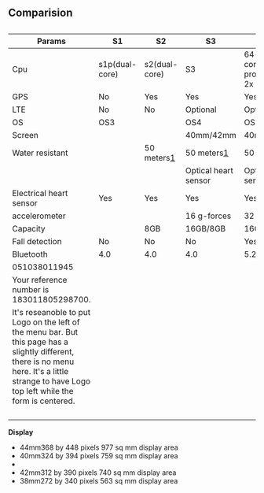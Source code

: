 ## Comparision



## 







| Params                                   | S1             | S2                                       | S3                                       | S4                                       |
| ---------------------------------------- | -------------- | ---------------------------------------- | ---------------------------------------- | ---------------------------------------- |
| Cpu                                      | s1p(dual-core) | s2(dual-core)                            | S3                                       | 64-bit dual-core S4 processor ( 2x S3)   |
| GPS                                      | No             | Yes                                      | Yes                                      | Yes                                      |
| LTE                                      | No             | No                                       | Optional                                 | Optional                                 |
| OS                                       | OS3            |                                          | OS4                                      | OS5                                      |
| Screen                                   |                |                                          | 40mm/42mm                                | 40mm/44mm                                |
| Water resistant                          |                | 50 meters[1](https://www.apple.com/watch/compare/#footnote-1) | 50 meters[1](https://www.apple.com/watch/compare/#footnote-1) | 50 meters[1](https://www.apple.com/watch/compare/#footnote-1) |
|                                          |                |                                          | Optical heart sensor                     | Optical heart sensor                     |
| Electrical heart sensor                  | Yes            | Yes                                      | Yes                                      | Yes                                      |
| accelerometer                            |                |                                          | 16 g-forces                              | 32 g-forces                              |
| Capacity                                 |                | 8GB                                      | 16GB/8GB                                 | 16GB                                     |
| Fall detection                           | No             | No                                       | No                                       | Yes                                      |
| Bluetooth                                | 4.0            | 4.0                                      | 4.0                                      | 5.2                                      |
| 051038011945                             |                |                                          |                                          |                                          |
| Your reference number is 183011805298700. |                |                                          |                                          |                                          |
| It's reseanoble to put Logo on the left of the menu bar. But this page has a slightly different, there is no menu here. It's a little strange to have Logo top left while the form is centered. |                |                                          |                                          |                                          |
|                                          |                |                                          |                                          |                                          |
|                                          |                |                                          |                                          |                                          |
|                                          |                |                                          |                                          |                                          |
|                                          |                |                                          |                                          |                                          |



**Display**

- 44mm368 by 448 pixels 
  977 sq mm display area
- 40mm324 by 394 pixels 
  759 sq mm display area
- ​
- 42mm312 by 390 pixels 
  740 sq mm display area
- 38mm272 by 340 pixels 
  563 sq mm display area

